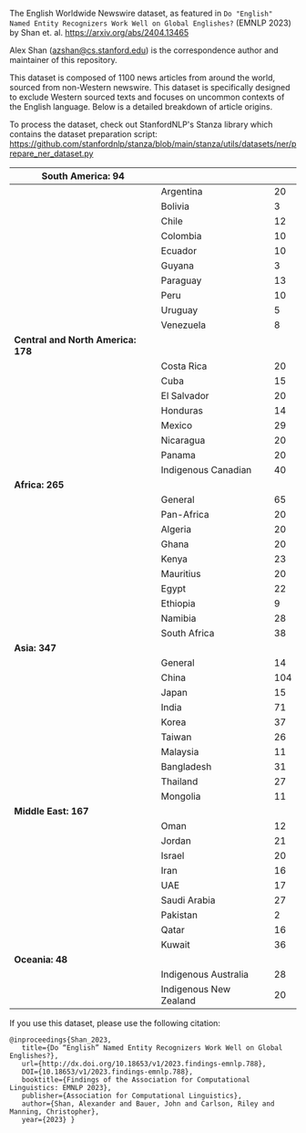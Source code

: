 The English Worldwide Newswire dataset, as featured in `Do "English" Named Entity Recognizers Work Well on Global Englishes?` (EMNLP 2023) by Shan et. al. https://arxiv.org/abs/2404.13465

Alex Shan (azshan@cs.stanford.edu) is the correspondence author and maintainer of this repository.

This dataset is composed of 1100 news articles from around the world, sourced from non-Western newswire. This dataset is specifically designed to exclude Western sourced texts and focuses on uncommon contexts of the English language. Below is a detailed breakdown of article origins.

To process the dataset, check out StanfordNLP's Stanza library which contains the dataset preparation script: https://github.com/stanfordnlp/stanza/blob/main/stanza/utils/datasets/ner/prepare_ner_dataset.py

| **South America: 94**              |                        |     |
|------------------------------------|------------------------|-----|
|                                    | Argentina              | 20  |
|                                    | Bolivia                | 3   |
|                                    | Chile                  | 12  |
|                                    | Colombia               | 10  |
|                                    | Ecuador                | 10  |
|                                    | Guyana                 | 3   |
|                                    | Paraguay               | 13  |
|                                    | Peru                   | 10  |
|                                    | Uruguay                | 5   |
|                                    | Venezuela              | 8   |
| **Central and North America: 178** |                        |     |
|                                    | Costa Rica             | 20  |
|                                    | Cuba                   | 15  |
|                                    | El Salvador            | 20  |
|                                    | Honduras               | 14  |
|                                    | Mexico                 | 29  |
|                                    | Nicaragua              | 20  |
|                                    | Panama                 | 20  |
|                                    | Indigenous Canadian    | 40  |
| **Africa: 265**                    |                        |     |
|                                    | General                | 65  |
|                                    | Pan-Africa             | 20  |
|                                    | Algeria                | 20  |
|                                    | Ghana                  | 20  |
|                                    | Kenya                  | 23  |
|                                    | Mauritius              | 20  |
|                                    | Egypt                  | 22  |
|                                    | Ethiopia               | 9   |
|                                    | Namibia                | 28  |
|                                    | South Africa           | 38  |
| **Asia: 347**                      |                        |     |
|                                    | General                | 14  |
|                                    | China                  | 104 |
|                                    | Japan                  | 15  |
|                                    | India                  | 71  |
|                                    | Korea                  | 37  |
|                                    | Taiwan                 | 26  |
|                                    | Malaysia               | 11  |
|                                    | Bangladesh             | 31  |
|                                    | Thailand               | 27  |
|                                    | Mongolia               | 11  |
| **Middle East: 167**               |                        |     |
|                                    | Oman                   | 12  |
|                                    | Jordan                 | 21  |
|                                    | Israel                 | 20  |
|                                    | Iran                   | 16  |
|                                    | UAE                    | 17  |
|                                    | Saudi Arabia           | 27  |
|                                    | Pakistan               | 2   |
|                                    | Qatar                  | 16  |
|                                    | Kuwait                 | 36  |
| **Oceania: 48**                    |                        |     |
|                                    | Indigenous Australia   | 28  |
|                                    | Indigenous New Zealand | 20  |

If you use this dataset, please use the following citation:
```
@inproceedings{Shan_2023,
   title={Do “English” Named Entity Recognizers Work Well on Global Englishes?},
   url={http://dx.doi.org/10.18653/v1/2023.findings-emnlp.788},
   DOI={10.18653/v1/2023.findings-emnlp.788},
   booktitle={Findings of the Association for Computational Linguistics: EMNLP 2023},
   publisher={Association for Computational Linguistics},
   author={Shan, Alexander and Bauer, John and Carlson, Riley and Manning, Christopher},
   year={2023} }
   ```
